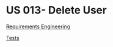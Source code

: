 # US 013- Delete User

[Requirements Engineering](01.requirements-engineering/readme.md)

[Tests](02.tests/readme.md)
 